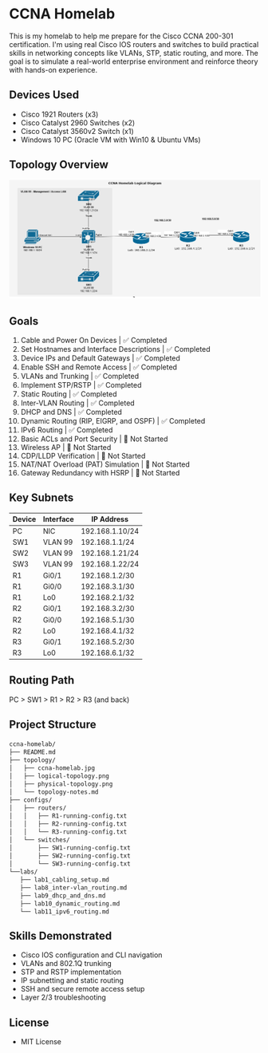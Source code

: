 # CCNA Homelab
This is my homelab to help me prepare for the Cisco CCNA 200-301 certification. I'm using real Cisco IOS routers and switches to build practical skills in networking concepts like VLANs, STP, static routing, and more. The goal is to simulate a real-world enterprise environment and reinforce theory with hands-on experience.

## Devices Used
- Cisco 1921 Routers (x3)
- Cisco Catalyst 2960 Switches (x2)
- Cisco Catalyst 3560v2 Switch (x1)
- Windows 10 PC (Oracle VM with Win10 & Ubuntu VMs)

## Topology Overview
![CCNA Homelab Topology](topology/logical-diagram.png)

## Goals
1. Cable and Power On Devices               | ✅ Completed
2. Set Hostnames and Interface Descriptions | ✅ Completed
3. Device IPs and Default Gateways          | ✅ Completed
4. Enable SSH and Remote Access             | ✅ Completed
5. VLANs and Trunking                       | ✅ Completed
6. Implement STP/RSTP                       | ✅ Completed
7. Static Routing                           | ✅ Completed
8. Inter-VLAN Routing                       | ✅ Completed
9. DHCP and DNS                             | ✅ Completed
10. Dynamic Routing (RIP, EIGRP, and OSPF)  | ✅ Completed
11. IPv6 Routing                            | ✅ Completed
12. Basic ACLs and Port Security            | 🔲 Not Started
13. Wireless AP                             | 🔲 Not Started    
15. CDP/LLDP Verification                   | 🔲 Not Started
16. NAT/NAT Overload (PAT) Simulation       | 🔲 Not Started
17. Gateway Redundancy with HSRP            | 🔲 Not Started

## Key Subnets
| Device | Interface | IP Address      |
|--------|-----------|-----------------|
| PC     | NIC       | 192.168.1.10/24 |
| SW1    | VLAN 99   | 192.168.1.1/24  |
| SW2    | VLAN 99   | 192.168.1.21/24 |
| SW3    | VLAN 99   | 192.168.1.22/24 |
| R1     | Gi0/1     | 192.168.1.2/30  |
| R1     | Gi0/0     | 192.168.3.1/30  |
| R1     | Lo0       | 192.168.2.1/32  |
| R2     | Gi0/1     | 192.168.3.2/30  |
| R2     | Gi0/0     | 192.168.5.1/30  |
| R2     | Lo0       | 192.168.4.1/32  |
| R3     | Gi0/1     | 192.168.5.2/30  |
| R3     | Lo0       | 192.168.6.1/32  |

## Routing Path
PC > SW1 > R1 > R2 > R3 (and back)

## Project Structure
 ```
ccna-homelab/
├── README.md
├── topology/
│   ├── ccna-homelab.jpg
│   ├── logical-topology.png
│   ├── physical-topology.png
│   └── topology-notes.md
├── configs/
│   ├── routers/
│   │   ├── R1-running-config.txt
│   │   ├── R2-running-config.txt
│   │   └── R3-running-config.txt
│   └── switches/
│       ├── SW1-running-config.txt
│       ├── SW2-running-config.txt
│       └── SW3-running-config.txt
└──labs/
    ├── lab1_cabling_setup.md
    ├── lab8_inter-vlan_routing.md
    ├── lab9_dhcp_and_dns.md
    ├── lab10_dynamic_routing.md
    └── lab11_ipv6_routing.md

 ```

## Skills Demonstrated
- Cisco IOS configuration and CLI navigation
- VLANs and 802.1Q trunking
- STP and RSTP implementation
- IP subnetting and static routing
- SSH and secure remote access setup
- Layer 2/3 troubleshooting

## License
- MIT License
